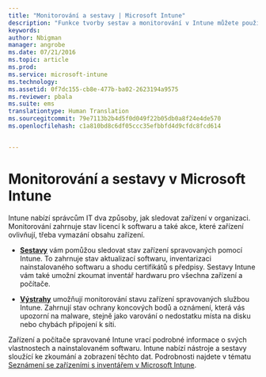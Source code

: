 ```yaml
---
title: "Monitorování a sestavy | Microsoft Intune"
description: "Funkce tvorby sestav a monitorování v Intune můžete použít ke sledování stavu zařízení ve vaší organizaci."
keywords: 
author: Nbigman
manager: angrobe
ms.date: 07/21/2016
ms.topic: article
ms.prod: 
ms.service: microsoft-intune
ms.technology: 
ms.assetid: 0f7dc155-cb8e-477b-ba02-2623194a9575
ms.reviewer: pbala
ms.suite: ems
translationtype: Human Translation
ms.sourcegitcommit: 79e7113b2b4d5f0d049f22b05db0a8f24e4de570
ms.openlocfilehash: c1a810bd8c6df05ccc35efbbfd4d9cfdc8fcd614


---
```


# Monitorování a sestavy v Microsoft Intune
Intune nabízí správcům IT dva způsoby, jak sledovat zařízení v organizaci. Monitorování zahrnuje stav licencí k softwaru a také akce, které zařízení ovlivňují, třeba vymazání obsahu zařízení.

-   **[Sestavy](../deploy-use/understand-microsoft-intune-operations-by-using-reports.md)** vám pomůžou sledovat stav zařízení spravovaných pomocí Intune. To zahrnuje stav aktualizací softwaru, inventarizaci nainstalovaného softwaru a shodu certifikátů s předpisy.
     Sestavy Intune vám také umožní zkoumat inventář hardwaru pro všechna zařízení a počítače.

-   **[Výstrahy](../deploy-use/get-notified-by-alerts.md)** umožňují monitorování stavu zařízení spravovaných službou Intune. Zahrnují stav ochrany koncových bodů a oznámení, která vás upozorní na malware, stejně jako varování o nedostatku místa na disku nebo chybách připojení k síti.

Zařízení a počítače spravované Intune vrací podrobné informace o svých vlastnostech a nainstalovaném softwaru. Intune nabízí nástroje a sestavy sloužící ke zkoumání a zobrazení těchto dat. Podrobnosti najdete v tématu [Seznámení se zařízeními s inventářem v Microsoft Intune](../deploy-use/understand-your-devices-with-inventory-in-microsoft-intune.md).



<!--HONumber=Aug16_HO3-->


